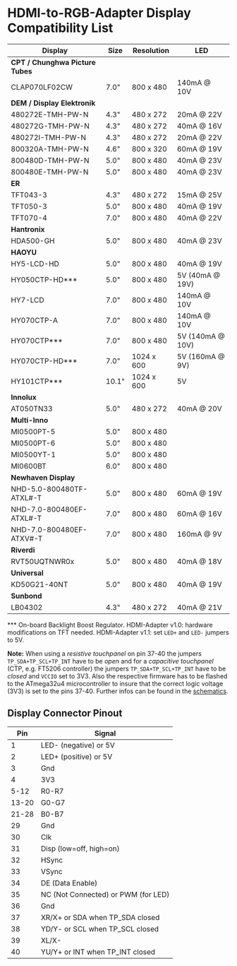 # HDMI-to-RGB-Adapter Display Compatibility List

Display                          | Size  | Resolution | LED
-------------------------------- | ----- | ---------- | -----------
**CPT / Chunghwa Picture Tubes** |       |            |
 CLAP070LF02CW                   |  7.0" |  800 x 480 | 140mA @ 10V
**DEM / Display Elektronik**     |       |            |
 480272E-TMH-PW-N                |  4.3" |  480 x 272 |  20mA @ 22V
 480272G-TMH-PW-N                |  4.3" |  480 x 272 |  40mA @ 16V
 480272I-TMH-PW-N                |  4.3" |  480 x 272 |  20mA @ 22V
 800320A-TMH-PW-N                |  4.6" |  800 x 320 |  60mA @ 19V
 800480D-TMH-PW-N                |  5.0" |  800 x 480 |  40mA @ 23V
 800480E-TMH-PW-N                |  5.0" |  800 x 480 |  40mA @ 23V
**ER**                           |       |            |
 TFT043-3                        |  4.3" |  480 x 272 |  15mA @ 25V
 TFT050-3                        |  5.0" |  800 x 480 |  40mA @ 19V
 TFT070-4                        |  7.0" |  800 x 480 |  40mA @ 22V
**Hantronix**                    |       |            |
 HDA500-GH                       |  5.0" |  800 x 480 |  40mA @ 23V
**HAOYU**                        |       |            |
 HY5-LCD-HD                      |  5.0" |  800 x 480 |  40mA @ 19V
 HY050CTP-HD***                  |  5.0" |  800 x 480 | 5V (40mA @ 19V)
 HY7-LCD                         |  7.0" |  800 x 480 | 140mA @ 10V
 HY070CTP-A                      |  7.0" |  800 x 480 | 140mA @ 10V
 HY070CTP***                     |  7.0" |  800 x 480 | 5V (140mA @ 10V)
 HY070CTP-HD***                  |  7.0" | 1024 x 600 | 5V (160mA @  9V)
 HY101CTP***                     | 10.1" | 1024 x 600 | 5V
**Innolux**                      |       |            |
 AT050TN33                       |  5.0" |  480 x 272 |  40mA @ 20V
**Multi-Inno**                   |       |            |
 MI0500PT-5                      |  5.0" |  800 x 480 |
 MI0500PT-6                      |  5.0" |  800 x 480 |
 MI0500YT-1                      |  5.0" |  800 x 480 |
 MI0600BT                        |  6.0" |  800 x 480 |
**Newhaven Display**             |       |            |
 NHD-5.0-800480TF-ATXL#-T        |  5.0" |  800 x 480 |  60mA @ 19V
 NHD-7.0-800480EF-ATXL#-T        |  7.0" |  800 x 480 |  60mA @ 16V
 NHD-7.0-800480EF-ATXV#-T        |  7.0" |  800 x 480 | 160mA @  9V
**Riverdi**                      |       |            |
 RVT50UQTNWR0x                   |  5.0" |  800 x 480 |  40mA @ 18V
**Universal**                    |       |            |
 KD50G21-40NT                    |  5.0" |  800 x 480 |  40mA @ 19V
**Sunbond**                      |       |            |
 LB04302                         |  4.3" |  480 x 272 |  40mA @ 21V

*** On-board Backlight Boost Regulator. HDMI-Adapter v1.0: hardware modifications on TFT needed. HDMI-Adapter v1.1: set ```LED+``` and ```LED-``` jumpers to 5V.

**Note:**
When using a *resistive touchpanel* on pin 37-40 the jumpers ```TP_SDA+TP_SCL+TP_INT``` have to be *open* and
for a *capacitive touchpanel* (CTP, e.g. FT5206 controller) the jumpers ```TP_SDA+TP_SCL+TP_INT``` have to be *closed* and ```VCCIO``` set to 3V3.
Also the respective firmware has to be flashed to the ATmega32u4 microcontroller to insure that the correct logic voltage (3V3) is set to the pins 37-40.
Further infos can be found in the [schematics](https://github.com/watterott/HDMI-Display/tree/master/hardware).


## Display Connector Pinout

Pin    | Signal
------ | ------
     1 | LED- (negative) or 5V
     2 | LED+ (positive) or 5V
     3 | Gnd
     4 | 3V3
  5-12 | R0-R7
 13-20 | G0-G7
 21-28 | B0-B7
    29 | Gnd
    30 | Clk
    31 | Disp (low=off, high=on)
    32 | HSync
    33 | VSync
    34 | DE (Data Enable)
    35 | NC (Not Connected) or PWM (for LED)
    36 | Gnd
    37 | XR/X+ or SDA when TP_SDA closed
    38 | YD/Y- or SCL when TP_SCL closed
    39 | XL/X-
    40 | YU/Y+ or INT when TP_INT closed
